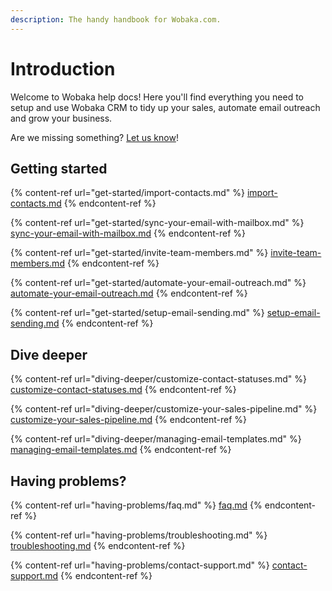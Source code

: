 ```yaml
---
description: The handy handbook for Wobaka.com.
---
```


# Introduction

Welcome to Wobaka help docs! Here you'll find everything you need to setup and use Wobaka CRM to tidy up your sales, automate email outreach and grow your business.

Are we missing something? [Let us know](https://wobaka.com/support)!

## Getting started

{% content-ref url="get-started/import-contacts.md" %}
[import-contacts.md](get-started/import-contacts.md)
{% endcontent-ref %}

{% content-ref url="get-started/sync-your-email-with-mailbox.md" %}
[sync-your-email-with-mailbox.md](get-started/sync-your-email-with-mailbox.md)
{% endcontent-ref %}

{% content-ref url="get-started/invite-team-members.md" %}
[invite-team-members.md](get-started/invite-team-members.md)
{% endcontent-ref %}

{% content-ref url="get-started/automate-your-email-outreach.md" %}
[automate-your-email-outreach.md](get-started/automate-your-email-outreach.md)
{% endcontent-ref %}

{% content-ref url="get-started/setup-email-sending.md" %}
[setup-email-sending.md](get-started/setup-email-sending.md)
{% endcontent-ref %}

## Dive deeper

{% content-ref url="diving-deeper/customize-contact-statuses.md" %}
[customize-contact-statuses.md](diving-deeper/customize-contact-statuses.md)
{% endcontent-ref %}

{% content-ref url="diving-deeper/customize-your-sales-pipeline.md" %}
[customize-your-sales-pipeline.md](diving-deeper/customize-your-sales-pipeline.md)
{% endcontent-ref %}

{% content-ref url="diving-deeper/managing-email-templates.md" %}
[managing-email-templates.md](diving-deeper/managing-email-templates.md)
{% endcontent-ref %}



## Having problems?

{% content-ref url="having-problems/faq.md" %}
[faq.md](having-problems/faq.md)
{% endcontent-ref %}

{% content-ref url="having-problems/troubleshooting.md" %}
[troubleshooting.md](having-problems/troubleshooting.md)
{% endcontent-ref %}

{% content-ref url="having-problems/contact-support.md" %}
[contact-support.md](having-problems/contact-support.md)
{% endcontent-ref %}
